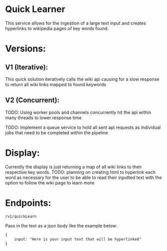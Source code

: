 # Quick Learner

This service allows for the ingestion of a large text input and creates hyperlinks to wikipedia pages of key words found.

# Versions:

## V1 (Iterative):

This quick solution iteratively calls the wiki api causing for a slow response to return all wiki links mapped to found keywords

## V2 (Concurrent):

TODO: Using worker pools and channels concurrently hit the api within many threads to lower response time

TODO: Implement a queue service to hold all sent api requests as individual jobs that need to be completed within the pipeline

# Display:

Currently the display is just returning a map of all wiki links to their respective key words. TODO: planning on creating html to hyperlink each word as necessary for the user to be able to read their inputted text with the option to follow the wiki page to learn more

# Endpoints:

```
/v1/quickLearn
```

Pass in the text as a json body like the example below:

```
{
    input: "Here is your input text that will be hyperlinked"
}
```
